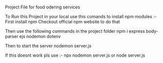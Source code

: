 Project File for food odering services 

To Run this Project in your local use this comands to install npm modules :-
First install npm
Checkout official npm website to do that

Then use the following commands in the project folder
npm i express body-parser ejs nodemon dotenv 

Then to start the server 
nodemon server.js

If this doesnt work pls use :-
npx nodemon server.js
or
node server.js
